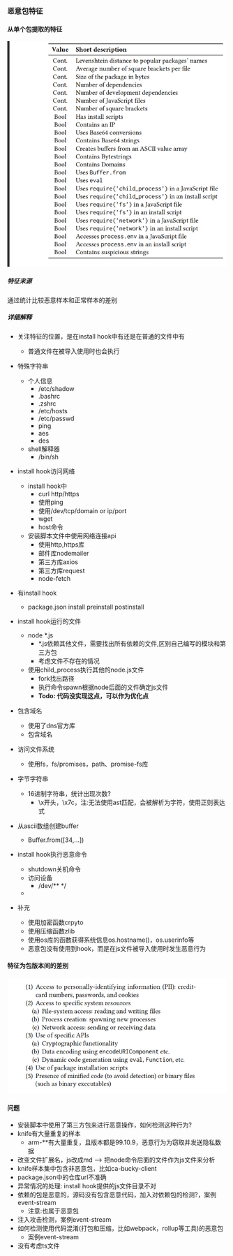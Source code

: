 ### 恶意包特征  

#### 从单个包提取的特征

 <img src="./img/截屏2023-01-15 14.17.39.png"/>  

##### 特征来源

通过统计比较恶意样本和正常样本的差别

##### 详细解释
- 关注特征的位置，是在install hook中有还是在普通的文件中有
  - 普通文件在被导入使用时也会执行
- 特殊字符串
  - 个人信息
    - /etc/shadow
    - .bashrc
    - .zshrc
    - /etc/hosts
    - /etc/passwd
    - ping
    - aes
    - des
  - shell解释器
    - /bin/sh

- install hook访问网络
  - install hook中
    - curl http/https
    - 使用ping
    - 使用/dev/tcp/domain or ip/port
    - wget
    - host命令
  - 安装脚本文件中使用网络连接api
    - 使用http,https库
    - 邮件库nodemailer
    - 第三方库axios
    - 第三方库request
    - node-fetch
- 有install hook
  - package.json install preinstall postinstall
- install hook运行的文件
  - node *.js
    - *.js依赖其他文件，需要找出所有依赖的文件,区别自己编写的模块和第三方包
    - 考虑文件不存在的情况
  - 使用child_process执行其他的node.js文件
    - fork找出路径
    - 执行命令spawn根据node后面的文件确定js文件
    - **Todo: 代码没实现这点，可以作为优化点**
- 包含域名
  - 使用了dns官方库
  - 包含域名
- 访问文件系统
  - 使用fs，fs/promises，path、promise-fs库
- 字节字符串
  - 16进制字符串，统计出现次数?
    - \x开头，\x7c，注:无法使用ast匹配，会被解析为字符，使用正则表达式
- 从ascii数组创建buffer
  - Buffer.from([34,...])
- install hook执行恶意命令
  - shutdown关机命令
  - 访问设备
    - /dev/** */
  - 
- 补充
  - 使用加密函数crpyto
  - 使用压缩函数zlib
  - 使用os库的函数获得系统信息os.hostname()，os.userinfo等
  - 恶意包没有使用到hook，而是在js文件被导入使用时发生恶意行为

#### 特征为包版本间的差别

 <img src="./img/截屏2023-01-15%2014.18.08.png"/>

#### 问题

+ 安装脚本中使用了第三方包来进行恶意操作，如何检测这种行为?
+ knife有大量重复的样本
  + arm-**有大量重复，且版本都是99.10.9，恶意行为为窃取并发送隐私数据
+ 改变文件扩展名，js改成md --> 把node命令后面的文件作为js文件来分析
+ knife样本集中包含非恶意包，比如ca-bucky-client
+ package.json中的仓库url不准确
+ 异常情况的处理: install hook提供的js文件目录不对
+ 依赖的包是恶意的，源码没有包含恶意代码，加入对依赖包的检测?，案例event-stream
  + 注意:也属于恶意包
+ 注入攻击检测，案例event-stream
+ 如何检测使用代码混淆(打包和压缩，比如webpack，rollup等工具)的恶意包
  + 案例event-stream
+ 没有考虑ts文件

